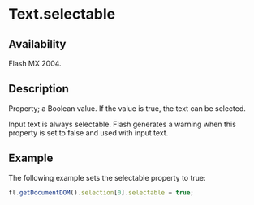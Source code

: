 # Text.selectable

## Availability

Flash MX 2004.

## Description

Property; a Boolean value. If the value is true, the text can be selected.

Input text is always selectable. Flash generates a warning when this property is set to false and used with input text.

## Example

The following example sets the selectable property to true:

```javascript
fl.getDocumentDOM().selection[0].selectable = true;
```

